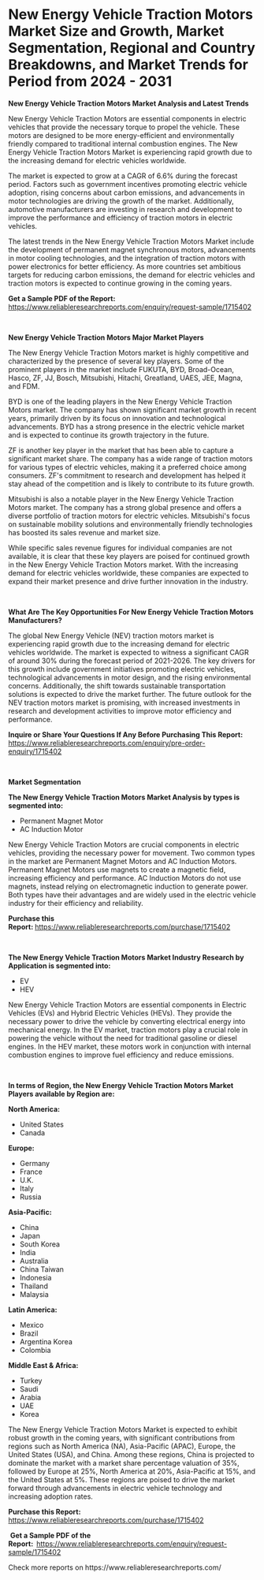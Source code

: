<p><h1>New Energy Vehicle Traction Motors Market Size and Growth, Market Segmentation, Regional and Country Breakdowns, and Market Trends for Period from 2024 -  2031</h1></p><p><strong>New Energy Vehicle Traction Motors Market Analysis and Latest Trends</strong></p>
<p><p>New Energy Vehicle Traction Motors are essential components in electric vehicles that provide the necessary torque to propel the vehicle. These motors are designed to be more energy-efficient and environmentally friendly compared to traditional internal combustion engines. The New Energy Vehicle Traction Motors Market is experiencing rapid growth due to the increasing demand for electric vehicles worldwide. </p><p>The market is expected to grow at a CAGR of 6.6% during the forecast period. Factors such as government incentives promoting electric vehicle adoption, rising concerns about carbon emissions, and advancements in motor technologies are driving the growth of the market. Additionally, automotive manufacturers are investing in research and development to improve the performance and efficiency of traction motors in electric vehicles. </p><p>The latest trends in the New Energy Vehicle Traction Motors Market include the development of permanent magnet synchronous motors, advancements in motor cooling technologies, and the integration of traction motors with power electronics for better efficiency. As more countries set ambitious targets for reducing carbon emissions, the demand for electric vehicles and traction motors is expected to continue growing in the coming years.</p></p>
<p><strong>Get a Sample PDF of the Report:&nbsp;</strong> <a href="https://www.reliableresearchreports.com/enquiry/request-sample/1715402">https://www.reliableresearchreports.com/enquiry/request-sample/1715402</a></p>
<p>&nbsp;</p>
<p><strong>New Energy Vehicle Traction Motors Major Market Players</strong></p>
<p><p>The New Energy Vehicle Traction Motors market is highly competitive and characterized by the presence of several key players. Some of the prominent players in the market include FUKUTA, BYD, Broad-Ocean, Hasco, ZF, JJ, Bosch, Mitsubishi, Hitachi, Greatland, UAES, JEE, Magna, and FDM.</p><p>BYD is one of the leading players in the New Energy Vehicle Traction Motors market. The company has shown significant market growth in recent years, primarily driven by its focus on innovation and technological advancements. BYD has a strong presence in the electric vehicle market and is expected to continue its growth trajectory in the future.</p><p>ZF is another key player in the market that has been able to capture a significant market share. The company has a wide range of traction motors for various types of electric vehicles, making it a preferred choice among consumers. ZF's commitment to research and development has helped it stay ahead of the competition and is likely to contribute to its future growth.</p><p>Mitsubishi is also a notable player in the New Energy Vehicle Traction Motors market. The company has a strong global presence and offers a diverse portfolio of traction motors for electric vehicles. Mitsubishi's focus on sustainable mobility solutions and environmentally friendly technologies has boosted its sales revenue and market size.</p><p>While specific sales revenue figures for individual companies are not available, it is clear that these key players are poised for continued growth in the New Energy Vehicle Traction Motors market. With the increasing demand for electric vehicles worldwide, these companies are expected to expand their market presence and drive further innovation in the industry.</p></p>
<p>&nbsp;</p>
<p><strong>What Are The Key Opportunities For New Energy Vehicle Traction Motors Manufacturers?</strong></p>
<p><p>The global New Energy Vehicle (NEV) traction motors market is experiencing rapid growth due to the increasing demand for electric vehicles worldwide. The market is expected to witness a significant CAGR of around 30% during the forecast period of 2021-2026. The key drivers for this growth include government initiatives promoting electric vehicles, technological advancements in motor design, and the rising environmental concerns. Additionally, the shift towards sustainable transportation solutions is expected to drive the market further. The future outlook for the NEV traction motors market is promising, with increased investments in research and development activities to improve motor efficiency and performance.</p></p>
<p><strong>Inquire or Share Your Questions If Any Before Purchasing This Report:</strong> <a href="https://www.reliableresearchreports.com/enquiry/pre-order-enquiry/1715402">https://www.reliableresearchreports.com/enquiry/pre-order-enquiry/1715402</a></p>
<p>&nbsp;</p>
<p><strong>Market Segmentation</strong></p>
<p><strong>The New Energy Vehicle Traction Motors Market Analysis by types is segmented into:</strong></p>
<p><ul><li>Permanent Magnet Motor</li><li>AC Induction Motor</li></ul></p>
<p><p>New Energy Vehicle Traction Motors are crucial components in electric vehicles, providing the necessary power for movement. Two common types in the market are Permanent Magnet Motors and AC Induction Motors. Permanent Magnet Motors use magnets to create a magnetic field, increasing efficiency and performance. AC Induction Motors do not use magnets, instead relying on electromagnetic induction to generate power. Both types have their advantages and are widely used in the electric vehicle industry for their efficiency and reliability.</p></p>
<p><strong>Purchase this Report:&nbsp;</strong><a href="https://www.reliableresearchreports.com/purchase/1715402">https://www.reliableresearchreports.com/purchase/1715402</a></p>
<p>&nbsp;</p>
<p><strong>The New Energy Vehicle Traction Motors Market Industry Research by Application is segmented into:</strong></p>
<p><ul><li>EV</li><li>HEV</li></ul></p>
<p><p>New Energy Vehicle Traction Motors are essential components in Electric Vehicles (EVs) and Hybrid Electric Vehicles (HEVs). They provide the necessary power to drive the vehicle by converting electrical energy into mechanical energy. In the EV market, traction motors play a crucial role in powering the vehicle without the need for traditional gasoline or diesel engines. In the HEV market, these motors work in conjunction with internal combustion engines to improve fuel efficiency and reduce emissions.</p></p>
<p>&nbsp;</p>
<p><strong>In terms of Region, the New Energy Vehicle Traction Motors Market Players available by Region are:</strong></p>
<p>
    <p> <strong> North America: </strong>
        <ul>
            <li>United States</li>
            <li>Canada</li>
        </ul>
        </p> 
    <p> <strong> Europe: </strong>
        <ul>
            <li>Germany</li>
            <li>France</li>
            <li>U.K.</li>
            <li>Italy</li>
            <li>Russia</li>
        </ul>
        </p> 
    <p> <strong> Asia-Pacific: </strong>
        <ul>
            <li>China</li>
            <li>Japan</li>
            <li>South Korea</li>
            <li>India</li>
            <li>Australia</li>
            <li>China Taiwan</li>
            <li>Indonesia</li>
            <li>Thailand</li>
            <li>Malaysia</li>
        </ul>
        </p> 
    <p> <strong> Latin America: </strong>
        <ul>
            <li>Mexico</li>
            <li>Brazil</li>
            <li>Argentina Korea</li>
            <li>Colombia</li>
        </ul>
        </p> 
    <p> <strong> Middle East & Africa: </strong>
        <ul>
            <li>Turkey</li>
            <li>Saudi</li>
            <li>Arabia</li>
            <li>UAE</li>
            <li>Korea</li>
        </ul>
    </p>
    </p>
<p><p>The New Energy Vehicle Traction Motors Market is expected to exhibit robust growth in the coming years, with significant contributions from regions such as North America (NA), Asia-Pacific (APAC), Europe, the United States (USA), and China. Among these regions, China is projected to dominate the market with a market share percentage valuation of 35%, followed by Europe at 25%, North America at 20%, Asia-Pacific at 15%, and the United States at 5%. These regions are poised to drive the market forward through advancements in electric vehicle technology and increasing adoption rates.</p></p>
<p><strong>Purchase this Report: </strong><a href="https://www.reliableresearchreports.com/purchase/1715402">https://www.reliableresearchreports.com/purchase/1715402</a></p>
<p>&nbsp;<strong>Get a Sample PDF of the Report:&nbsp;&nbsp;</strong><a href="https://www.reliableresearchreports.com/enquiry/request-sample/1715402">https://www.reliableresearchreports.com/enquiry/request-sample/1715402</a></p>
<p><strong></strong></p>
<p>Check more reports on https://www.reliableresearchreports.com/</p>